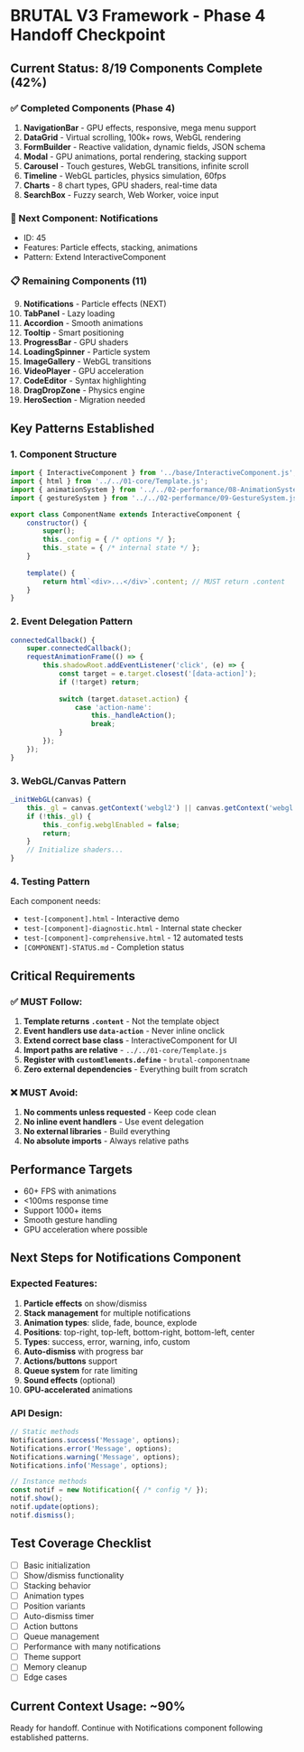 # BRUTAL V3 Framework - Phase 4 Handoff Checkpoint

## Current Status: 8/19 Components Complete (42%)

### ✅ Completed Components (Phase 4)
1. **NavigationBar** - GPU effects, responsive, mega menu support
2. **DataGrid** - Virtual scrolling, 100k+ rows, WebGL rendering
3. **FormBuilder** - Reactive validation, dynamic fields, JSON schema
4. **Modal** - GPU animations, portal rendering, stacking support
5. **Carousel** - Touch gestures, WebGL transitions, infinite scroll
6. **Timeline** - WebGL particles, physics simulation, 60fps
7. **Charts** - 8 chart types, GPU shaders, real-time data
8. **SearchBox** - Fuzzy search, Web Worker, voice input

### 🔄 Next Component: Notifications
- ID: 45
- Features: Particle effects, stacking, animations
- Pattern: Extend InteractiveComponent

### 📋 Remaining Components (11)
9. **Notifications** - Particle effects (NEXT)
10. **TabPanel** - Lazy loading
11. **Accordion** - Smooth animations
12. **Tooltip** - Smart positioning
13. **ProgressBar** - GPU shaders
14. **LoadingSpinner** - Particle system
15. **ImageGallery** - WebGL transitions
16. **VideoPlayer** - GPU acceleration
17. **CodeEditor** - Syntax highlighting
18. **DragDropZone** - Physics engine
19. **HeroSection** - Migration needed

## Key Patterns Established

### 1. Component Structure
```javascript
import { InteractiveComponent } from '../base/InteractiveComponent.js';
import { html } from '../../01-core/Template.js';
import { animationSystem } from '../../02-performance/08-AnimationSystem.js';
import { gestureSystem } from '../../02-performance/09-GestureSystem.js';

export class ComponentName extends InteractiveComponent {
    constructor() {
        super();
        this._config = { /* options */ };
        this._state = { /* internal state */ };
    }
    
    template() {
        return html`<div>...</div>`.content; // MUST return .content
    }
}
```

### 2. Event Delegation Pattern
```javascript
connectedCallback() {
    super.connectedCallback();
    requestAnimationFrame(() => {
        this.shadowRoot.addEventListener('click', (e) => {
            const target = e.target.closest('[data-action]');
            if (!target) return;
            
            switch (target.dataset.action) {
                case 'action-name':
                    this._handleAction();
                    break;
            }
        });
    });
}
```

### 3. WebGL/Canvas Pattern
```javascript
_initWebGL(canvas) {
    this._gl = canvas.getContext('webgl2') || canvas.getContext('webgl');
    if (!this._gl) {
        this._config.webglEnabled = false;
        return;
    }
    // Initialize shaders...
}
```

### 4. Testing Pattern
Each component needs:
- `test-[component].html` - Interactive demo
- `test-[component]-diagnostic.html` - Internal state checker
- `test-[component]-comprehensive.html` - 12 automated tests
- `[COMPONENT]-STATUS.md` - Completion status

## Critical Requirements

### ✅ MUST Follow:
1. **Template returns `.content`** - Not the template object
2. **Event handlers use `data-action`** - Never inline onclick
3. **Extend correct base class** - InteractiveComponent for UI
4. **Import paths are relative** - `../../01-core/Template.js`
5. **Register with `customElements.define`** - `brutal-componentname`
6. **Zero external dependencies** - Everything built from scratch

### ❌ MUST Avoid:
1. **No comments unless requested** - Keep code clean
2. **No inline event handlers** - Use event delegation
3. **No external libraries** - Build everything
4. **No absolute imports** - Always relative paths

## Performance Targets
- 60+ FPS with animations
- <100ms response time
- Support 1000+ items
- Smooth gesture handling
- GPU acceleration where possible

## Next Steps for Notifications Component

### Expected Features:
1. **Particle effects** on show/dismiss
2. **Stack management** for multiple notifications
3. **Animation types**: slide, fade, bounce, explode
4. **Positions**: top-right, top-left, bottom-right, bottom-left, center
5. **Types**: success, error, warning, info, custom
6. **Auto-dismiss** with progress bar
7. **Actions/buttons** support
8. **Queue system** for rate limiting
9. **Sound effects** (optional)
10. **GPU-accelerated** animations

### API Design:
```javascript
// Static methods
Notifications.success('Message', options);
Notifications.error('Message', options);
Notifications.warning('Message', options);
Notifications.info('Message', options);

// Instance methods
const notif = new Notification({ /* config */ });
notif.show();
notif.update(options);
notif.dismiss();
```

## Test Coverage Checklist
- [ ] Basic initialization
- [ ] Show/dismiss functionality
- [ ] Stacking behavior
- [ ] Animation types
- [ ] Position variants
- [ ] Auto-dismiss timer
- [ ] Action buttons
- [ ] Queue management
- [ ] Performance with many notifications
- [ ] Theme support
- [ ] Memory cleanup
- [ ] Edge cases

## Current Context Usage: ~90%

Ready for handoff. Continue with Notifications component following established patterns.